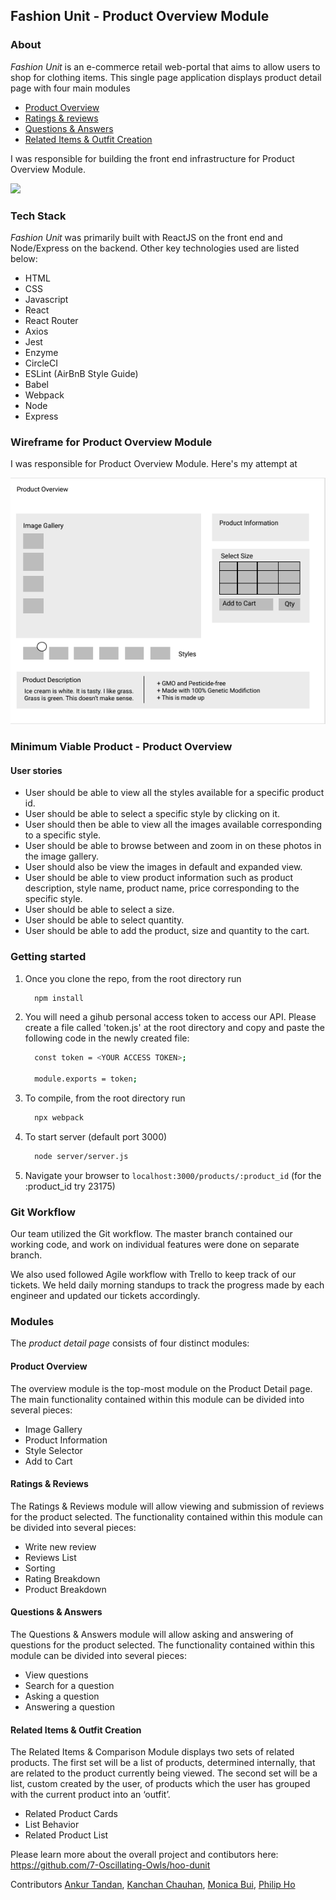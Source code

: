 ## Fashion Unit - Product Overview Module



### About
*Fashion Unit* is an e-commerce retail web-portal that aims to allow users to shop for clothing items. This single page application displays product detail page with four main modules

* [Product Overview](#overview)
* [Ratings & reviews](#ratings)
* [Questions & Answers](#qna)
* [Related Items & Outfit Creation](#related)

I was responsible for building the front end infrastructure for Product Overview Module.

![](giphy.gif)

### Tech Stack
*Fashion Unit* was primarily built with ReactJS on the front end and Node/Express on the backend. Other key technologies used are listed below:

* HTML
* CSS
* Javascript
* React
* React Router
* Axios
* Jest
* Enzyme
* CircleCI
* ESLint (AirBnB Style Guide)
* Babel
* Webpack
* Node
* Express

### Wireframe for  Product Overview Module

I was responsible for Product Overview Module. Here's my attempt at

![wireframe](./public/images/wireframe.png)

### Minimum Viable Product - Product Overview

#### User stories

* User should be able to view all the styles available for a specific product id.
* User should be able to select a specific style by clicking on it.
* User should then be able to view all the images available corresponding to a specific style.
* User should be able to browse between and zoom in on these photos in the image gallery.
* User should also be view the images in default and expanded view.
* User should be able to view product information such as product description, style name, product name, price corresponding to the specific style.
* User should be able to select a size.
* User should be able to select quantity.
* User should be able to add the product, size and quantity to the cart.


### Getting started
1. Once you clone the repo, from the root directory run
   ```sh
     npm install
   ```
2. You will need a gihub personal access token to access our API. Please create a file called 'token.js' at the root directory and copy and paste the following code in the newly created file:
   ```sh
     const token = <YOUR ACCESS TOKEN>;

     module.exports = token;

3. To compile, from the root directory run
   ```sh
	 npx webpack
	 ```
4. To start server (default port 3000)
   ```sh
	 node server/server.js
	 ```
5. Navigate your browser to `localhost:3000/products/:product_id` (for the :product_id try 23175)

### Git Workflow

Our team utilized the Git workflow. The master branch contained our working code, and work on individual features were done on separate branch.

We also used followed Agile workflow with Trello to keep track of our tickets. We held daily morning standups to track the progress made by each engineer and updated our tickets accordingly.

### Modules
The _product detail page_ consists of four distinct modules:

#### <a name="overview">Product Overview</a>

The overview module is the top-most module on the Product Detail page. The main functionality contained within this module can be divided into several pieces:

* Image Gallery
* Product Information
* Style Selector
* Add to Cart

#### <a name="ratings">Ratings & Reviews</a>

The Ratings & Reviews module will allow viewing and submission of reviews for the product selected.  The functionality contained within this module can be divided into several pieces:
* Write new review
* Reviews List
* Sorting
* Rating Breakdown
* Product Breakdown

#### <a name="qna">Questions & Answers</a>

The Questions & Answers module will allow asking and answering of questions for the product selected.  The functionality contained within this module can be divided into several pieces:
* View questions
* Search for a question
* Asking a question
* Answering a question

#### <a name="related">Related Items & Outfit Creation</a>

The Related Items & Comparison Module displays two sets of related products. The first set will be a list of products, determined internally, that are related to the product currently being viewed.  The second set will be a list, custom created by the user, of products which the user has grouped with the current product into an ‘outfit’.

* Related Product Cards
* List Behavior
* Related Product List

Please learn more about the overall project and contibutors here:
https://github.com/7-Oscillating-Owls/hoo-dunit

Contributors [Ankur Tandan](https://github.com/agentanky), [Kanchan Chauhan](https://github.com/kc127), [Monica Bui](https://github.com/moneycabui), [Philip Ho](https://github.com/phil-ho)

